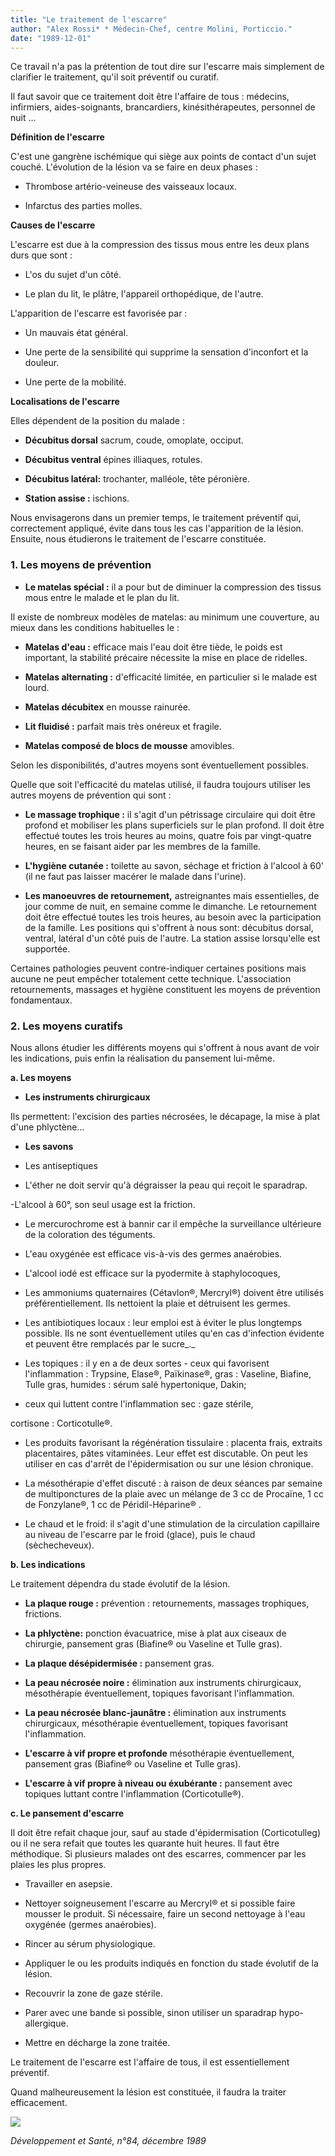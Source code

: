 ```yaml
---
title: "Le traitement de l'escarre"
author: "Alex Rossi* * Médecin-Chef, centre Molini, Porticcio."
date: "1989-12-01"
---
```


Ce travail n'a pas la prétention de tout dire sur l'escarre mais simplement de clarifier le traitement, qu'il soit préventif ou curatif.

Il faut savoir que ce traitement doit être l'affaire de tous : médecins, infirmiers, aides-soignants, brancardiers, kinésithérapeutes, personnel de nuit ...

**Définition de l'escarre**

C'est une gangrène ischémique qui siège aux points de contact d'un sujet couché. L'évolution de la lésion va se faire en deux phases :

*   Thrombose artério-veineuse des vaisseaux locaux.

*   Infarctus des parties molles.

**Causes de l'escarre**

L'escarre est due à la compression des tissus mous entre les deux plans durs que sont :

*   L'os du sujet d'un côté.

*   Le plan du lit, le plâtre, l'appareil orthopédique, de l'autre.

L'apparition de l'escarre est favorisée par :

*   Un mauvais état général.

*   Une perte de la sensibilité qui supprime la sensation d'inconfort et la douleur.

*   Une perte de la mobilité.

**Localisations de l'escarre**

Elles dépendent de la position du malade :

- **Décubitus dorsal** sacrum, coude, omoplate, occiput.

- **Décubitus ventral** épines illiaques, rotules.

- **Décubitus latéral:** trochanter, malléole, tête péronière.

- **Station assise :** ischions.

Nous envisagerons dans un premier temps, le traitement préventif qui, correctement appliqué, évite dans tous les cas l'apparition de la lésion. Ensuite, nous étudierons le traitement de l'escarre constituée.

### **1. Les moyens de prévention**

*   **Le matelas spécial :** il a pour but de diminuer la compression des tissus mous entre le malade et le plan du lit.

Il existe de nombreux modèles de matelas: au minimum une couverture, au mieux dans les conditions habituelles le :

- **Matelas d'eau :** efficace mais l'eau doit être tiède, le poids est important, la stabilité précaire nécessite la mise en place de ridelles.

- **Matelas alternating :** d'efficacité limitée, en particulier si le malade est lourd.

- **Matelas décubitex** en mousse rainurée.

- **Lit fluidisé :** parfait mais très onéreux et fragile.

- **Matelas composé de blocs de mousse** amovibles.

Selon les disponibilités, d'autres moyens sont éventuellement possibles.

Quelle que soit l'efficacité du matelas utilisé, il faudra toujours utiliser les autres moyens de prévention qui sont :

*   **Le massage trophique :** il s'agit d'un pétrissage circulaire qui doit être profond et mobiliser les plans superficiels sur le plan profond. Il doit être effectué toutes les trois heures au moins, quatre fois par vingt-quatre heures, en se faisant aider par les membres de la famille.

*   **L'hygiène cutanée :** toilette au savon, séchage et friction à l'alcool à 60' (il ne faut pas laisser macérer le malade dans l'urine).

*   **Les manoeuvres de retournement,** astreignantes mais essentielles, de jour comme de nuit, en semaine comme le dimanche. Le retournement doit être effectué toutes les trois heures, au besoin avec la participation de la famille. Les positions qui s'offrent à nous sont: décubitus dorsal, ventral, latéral d'un côté puis de l'autre. La station assise lorsqu'elle est supportée.

Certaines pathologies peuvent contre-indiquer certaines positions mais aucune ne peut empêcher totalement cette technique. L'association retournements, massages et hygiène constituent les moyens de prévention fondamentaux.

### **2. Les moyens curatifs**

Nous allons étudier les différents moyens qui s'offrent à nous avant de voir les indications, puis enfin la réalisation du pansement lui-même.

**a. Les moyens**

*   **Les instruments chirurgicaux**

Ils permettent: l'excision des parties nécrosées, le décapage, la mise à plat d'une phlyctène...

*   **Les savons**

*   Les antiseptiques

- L'éther ne doit servir qu'à dégraisser la peau qui reçoit le sparadrap.

-L'alcool à 60°, son seul usage est la friction.

- Le mercurochrome est à bannir car il empêche la surveillance ultérieure de la coloration des téguments.

- L'eau oxygénée est efficace vis-à-vis des germes anaérobies.

- L'alcool iodé est efficace sur la pyodermite à staphylocoques,

- Les ammoniums quaternaires (Cétavlon®, Mercryl®) doivent être utilisés préférentiellement. Ils nettoient la plaie et détruisent les germes.

- Les antibiotiques locaux : leur emploi est à éviter le plus longtemps possible. Ils ne sont éventuellement utiles qu'en cas d'infection évidente et peuvent être remplacés par le sucre_._

- Les topiques : il y en a de deux sortes - ceux qui favorisent l'inflammation : Trypsine, Elase®, Païkinase®, gras : Vaseline, Biafine, Tulle gras, humides : sérum salé hypertonique, Dakin;

- ceux qui luttent contre l'inflammation sec : gaze stérile,

cortisone : Corticotulle®.

- Les produits favorisant la régénération tissulaire : placenta frais, extraits placentaires, pâtes vitaminées. Leur effet est discutable. On peut les utiliser en cas d'arrêt de l'épidermisation ou sur une lésion chronique.

- La mésothérapie d'effet discuté : à raison de deux séances par semaine de multiponctures de la plaie avec un mélange de 3 cc de Procaïne, 1 cc de Fonzylane®, 1 cc de Péridil-Héparine® .

- Le chaud et le froid: il s'agit d'une stimulation de la circulation capillaire au niveau de l'escarre par le froid (glace), puis le chaud (sèchecheveux).

**b. Les indications**

Le traitement dépendra du stade évolutif de la lésion.

*   **La plaque rouge :** prévention : retournements, massages trophiques, frictions.

*   **La phlyctène:** ponction évacuatrice, mise à plat aux ciseaux de chirurgie, pansement gras (Biafine® ou Vaseline et Tulle gras).

*   **La plaque désépidermisée :** pansement gras.

*   **La peau nécrosée noire :** élimination aux instruments chirurgicaux, mésothérapie éventuellement, topiques favorisant l'inflammation.

*   **La peau nécrosée blanc-jaunâtre :** élimination aux instruments chirurgicaux, mésothérapie éventuellement, topiques favorisant l'inflammation.

*   **L'escarre à vif propre et profonde** mésothérapie éventuellement, pansement gras (Biafine® ou Vaseline et Tulle gras).

*   **L'escarre à vif propre à niveau ou éxubérante :** pansement avec topiques luttant contre l'inflammation (Corticotulle®).

**c. Le pansement d'escarre**

Il doit être refait chaque jour, sauf au stade d'épidermisation (Corticotulleg) ou il ne sera refait que toutes les quarante huit heures. Il faut être méthodique. Si plusieurs malades ont des escarres, commencer par les plaies les plus propres.

*   Travailler en asepsie.

*   Nettoyer soigneusement l'escarre au Mercryl® et si possible faire mousser le produit. Si nécessaire, faire un second nettoyage à l'eau oxygénée (germes anaérobies).  
*   Rincer au sérum physiologique.

*   Appliquer le ou les produits indiqués en fonction du stade évolutif de la lésion.

*   Recouvrir la zone de gaze stérile.

*   Parer avec une bande si possible, sinon utiliser un sparadrap hypo-allergique.

*   Mettre en décharge la zone traitée.

Le traitement de l'escarre est l'affaire de tous, il est essentiellement préventif.

Quand malheureusement la lésion est constituée, il faudra la traiter efficacement.


![](i403-1.jpg)


_Développement et Santé, n°84, décembre 1989_